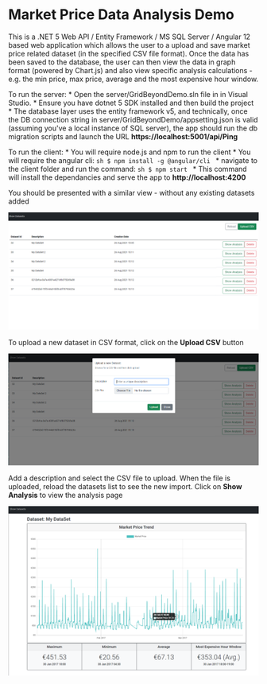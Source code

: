 # Market Price Data Analysis Demo

This is a .NET 5 Web API / Entity Framework / MS SQL Server / Angular 12 based web application which allows the user to a upload and save market price related dataset (in the specified CSV file format). Once the data has been saved to the database, the user can then view the data in graph format (powered by Chart.js) and also view specific analysis calculations - e.g. the min price, max price, average and the most expensive hour window.

To run the server: 
	* Open the server/GridBeyondDemo.sln file in in Visual Studio.
	* Ensure you have dotnet 5 SDK installed and then build the project
	* The database layer uses the entity framework v5, and technically, once the DB connection string in server/GridBeyondDemo/appsetting.json is valid (assuming you've a local instance of SQL server), the app should run the db migration scripts and launch the URL **https://localhost:5001/api/Ping**

To run the client: 
	* You will require node.js and npm to run the client
	* You will require the angular cli:
	```sh
	$ npm install -g @angular/cli
	```
	* navigate to the client folder and run the command: 
	```sh
	$ npm start
	```
	* This command will install the dependancies and serve the app to **http://localhost:4200**

You should be presented with a similar view - without any existing datasets added

![Screenshot](screenshots/datasets.png)

To upload a new dataset in CSV format, click on the **Upload CSV** button

![Screenshot](screenshots/upload.png)

Add a description and select the CSV file to upload. When the file is uploaded, reload the datasets list to see the new import. Click on **Show Analysis** to view the analysis page 

![Screenshot](screenshots/analysis.png)